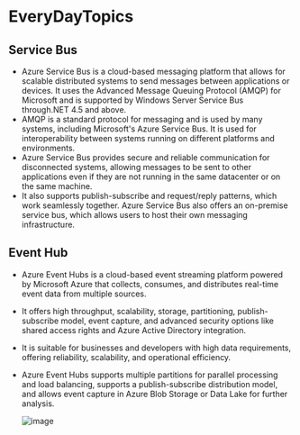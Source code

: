 # EveryDayTopics

## Service Bus
* Azure Service Bus is a cloud-based messaging platform that allows for scalable distributed systems to send messages between applications or devices. It uses the Advanced Message Queuing Protocol (AMQP) for Microsoft and is supported by Windows Server Service Bus through.NET 4.5 and above.
* AMQP is a standard protocol for messaging and is used by many systems, including Microsoft's Azure Service Bus. It is used for interoperability between systems running on different platforms and environments.
* Azure Service Bus provides secure and reliable communication for disconnected systems, allowing messages to be sent to other applications even if they are not running in the same datacenter or on the same machine.
* It also supports publish-subscribe and request/reply patterns, which work seamlessly together. Azure Service Bus also offers an on-premise service bus, which allows users to host their own messaging infrastructure.


## Event Hub
* Azure Event Hubs is a cloud-based event streaming platform powered by Microsoft Azure that collects, consumes, and distributes real-time event data from multiple sources. 
* It offers high throughput, scalability, storage, partitioning, publish-subscribe model, event capture, and advanced security options like shared access rights and Azure Active Directory integration.
* It is suitable for businesses and developers with high data requirements, offering reliability, scalability, and operational efficiency.
* Azure Event Hubs supports multiple partitions for parallel processing and load balancing, supports a publish-subscribe distribution model, and allows event capture in Azure Blob Storage or Data Lake for further analysis.

     ![image](https://github.com/user-attachments/assets/6c35c375-9842-4dab-b622-c28bb9aa017f)
